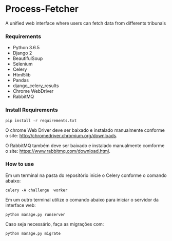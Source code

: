 # Process-Fetcher

A unified web interface where users can fetch data from differents tribunals

### Requirements

- Python 3.6.5
- Django 2
- BeautifulSoup
- Selenium
- Celery
- Html5lib
- Pandas
- django_celery_results
- Chrome WebDriver
- RabbitMQ


### Install Requirements

`pip install -r requirements.txt`

O chrome Web Driver deve ser baixado e instalado manualmente conforme o site: http://chromedriver.chromium.org/downloads.

O RabbitMQ também deve ser baixado e instalado manualmente comforme o site: https://www.rabbitmq.com/download.html.

### How to use
Em um terminal na pasta do repositório inicie o Celery conforme o comando abaixo:

`celery -A challenge  worker`

Em um outro terminal utilize o comando abaixo para iniciar o servidor da interface web:

`python manage.py runserver`

Caso seja necessário, faça as migrações com:

`python manage.py migrate`
